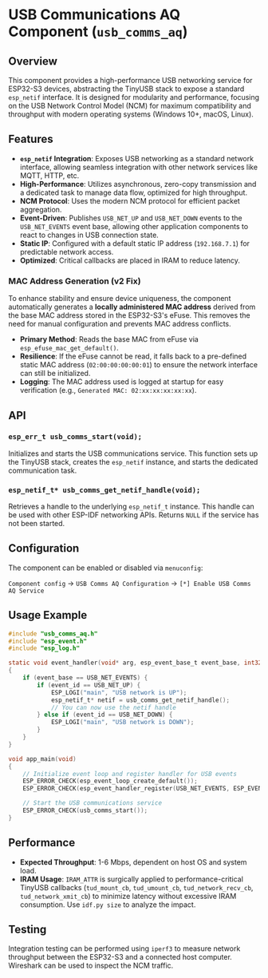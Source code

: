 # USB Communications AQ Component (`usb_comms_aq`)

## Overview

This component provides a high-performance USB networking service for ESP32-S3 devices, abstracting the TinyUSB stack to expose a standard `esp_netif` interface. It is designed for modularity and performance, focusing on the USB Network Control Model (NCM) for maximum compatibility and throughput with modern operating systems (Windows 10+, macOS, Linux).

## Features

- **`esp_netif` Integration**: Exposes USB networking as a standard network interface, allowing seamless integration with other network services like MQTT, HTTP, etc.
- **High-Performance**: Utilizes asynchronous, zero-copy transmission and a dedicated task to manage data flow, optimized for high throughput.
- **NCM Protocol**: Uses the modern NCM protocol for efficient packet aggregation.
- **Event-Driven**: Publishes `USB_NET_UP` and `USB_NET_DOWN` events to the `USB_NET_EVENTS` event base, allowing other application components to react to changes in USB connection state.
- **Static IP**: Configured with a default static IP address (`192.168.7.1`) for predictable network access.
- **Optimized**: Critical callbacks are placed in IRAM to reduce latency.

### MAC Address Generation (v2 Fix)

To enhance stability and ensure device uniqueness, the component automatically generates a **locally administered MAC address** derived from the base MAC address stored in the ESP32-S3's eFuse. This removes the need for manual configuration and prevents MAC address conflicts.

- **Primary Method**: Reads the base MAC from eFuse via `esp_efuse_mac_get_default()`.
- **Resilience**: If the eFuse cannot be read, it falls back to a pre-defined static MAC address (`02:00:00:00:00:01`) to ensure the network interface can still be initialized.
- **Logging**: The MAC address used is logged at startup for easy verification (e.g., `Generated MAC: 02:xx:xx:xx:xx:xx`).

## API

### `esp_err_t usb_comms_start(void);`

Initializes and starts the USB communications service. This function sets up the TinyUSB stack, creates the `esp_netif` instance, and starts the dedicated communication task.

### `esp_netif_t* usb_comms_get_netif_handle(void);`

Retrieves a handle to the underlying `esp_netif_t` instance. This handle can be used with other ESP-IDF networking APIs. Returns `NULL` if the service has not been started.

## Configuration

The component can be enabled or disabled via `menuconfig`:

`Component config` -> `USB Comms AQ Configuration` -> `[*] Enable USB Comms AQ Service`

## Usage Example

```c
#include "usb_comms_aq.h"
#include "esp_event.h"
#include "esp_log.h"

static void event_handler(void* arg, esp_event_base_t event_base, int32_t event_id, void* event_data)
{
    if (event_base == USB_NET_EVENTS) {
        if (event_id == USB_NET_UP) {
            ESP_LOGI("main", "USB network is UP");
            esp_netif_t* netif = usb_comms_get_netif_handle();
            // You can now use the netif handle
        } else if (event_id == USB_NET_DOWN) {
            ESP_LOGI("main", "USB network is DOWN");
        }
    }
}

void app_main(void)
{
    // Initialize event loop and register handler for USB events
    ESP_ERROR_CHECK(esp_event_loop_create_default());
    ESP_ERROR_CHECK(esp_event_handler_register(USB_NET_EVENTS, ESP_EVENT_ANY_ID, &event_handler, NULL));

    // Start the USB communications service
    ESP_ERROR_CHECK(usb_comms_start());
}
```

## Performance

- **Expected Throughput**: 1-6 Mbps, dependent on host OS and system load.
- **IRAM Usage**: `IRAM_ATTR` is surgically applied to performance-critical TinyUSB callbacks (`tud_mount_cb`, `tud_umount_cb`, `tud_network_recv_cb`, `tud_network_xmit_cb`) to minimize latency without excessive IRAM consumption. Use `idf.py size` to analyze the impact.

## Testing

Integration testing can be performed using `iperf3` to measure network throughput between the ESP32-S3 and a connected host computer. Wireshark can be used to inspect the NCM traffic.
